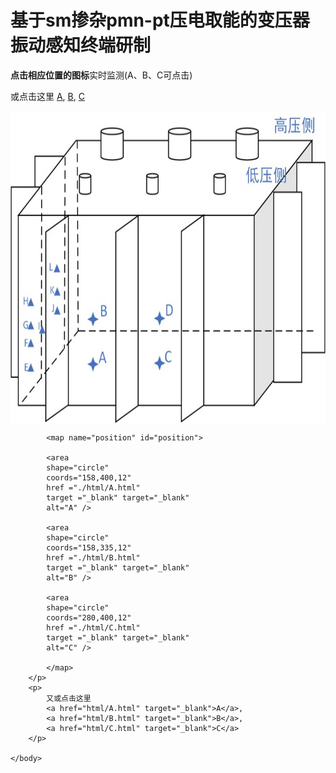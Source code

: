 <!DOCTYPE html>
<html>
	<head>
		<meta charset="utf-8" />
		<title>实时监测</title>
	</head>
	<body>
		<h1>基于sm掺杂pmn-pt压电取能的变压器振动感知终端研制</h1>		
		<p><b>点击相应位置的图标</b>实时监测(A、B、C可点击)</p>
		<p>
			或点击这里
			<a href="./js/A.js" target="_blank">A</a>,
			<a href="./js/B.js" target="_blank">B</a>,
			<a href="./js/C.js" target="_blank">C</a>
		</p>
		<p>			
			<img
			src="./img/pic1.jpg"
			width="600" height="500"
			align="middle"
			border="0" usemap="#position"
			alt="摆放位置" />
			
			<map name="position" id="position">
			
			<area
			shape="circle"
			coords="158,400,12"
			href ="./html/A.html"
			target ="_blank" target="_blank"
			alt="A" />
			
			<area
			shape="circle"
			coords="158,335,12"
			href ="./html/B.html"
			target ="_blank" target="_blank"
			alt="B" />
			
			<area
			shape="circle"
			coords="280,400,12"
			href ="./html/C.html"
			target ="_blank" target="_blank"
			alt="C" />
			
			</map>
		</p>
		<p>
			又或点击这里
			<a href="html/A.html" target="_blank">A</a>,
			<a href="html/B.html" target="_blank">B</a>,
			<a href="html/C.html" target="_blank">C</a>
		</p>
		
	</body>
</html>
